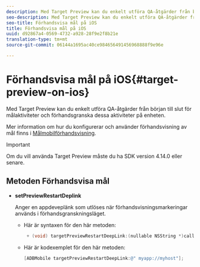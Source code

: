 ```yaml
---
description: Med Target Preview kan du enkelt utföra QA-åtgärder från början till slut för målaktiviteter och förhandsgranska dessa aktiviteter på enheten.
seo-description: Med Target Preview kan du enkelt utföra QA-åtgärder från början till slut för målaktiviteter och förhandsgranska dessa aktiviteter på enheten.
seo-title: Förhandsvisa mål på iOS
title: Förhandsvisa mål på iOS
uuid: d92867a4-0569-4732-a928-28f9e2f8b21e
translation-type: tm+mt
source-git-commit: 06144a1695ac40ce984656491456968888f9e96e

---
```



# Förhandsvisa mål på iOS{#target-preview-on-ios}

Med Target Preview kan du enkelt utföra QA-åtgärder från början till slut för målaktiviteter och förhandsgranska dessa aktiviteter på enheten.

Mer information om hur du konfigurerar och använder förhandsvisning av mål finns i [Målmobilförhandsvisning](https://docs.adobe.com/content/help/en/target/using/implement-target/mobile-apps/target-mobile-preview.html).

>[!IMPORTANT]
>
>Om du vill använda Target Preview måste du ha SDK version 4.14.0 eller senare.

## Metoden Förhandsvisa mål

* **setPreviewRestartDeplink**

   Anger en appdeveplänk som utlöses när förhandsvisningsmarkeringar används i förhandsgranskningsläget.

   * Här är syntaxen för den här metoden:

      ```objective-c
       + (void) targetPreviewRestartDeepLink:(nullable NSString *)callbackURL;
      ```

   * Här är kodexemplet för den här metoden:

      ```objective-c
      [ADBMobile targetPreviewRestartDeepLink:@" myapp://myhost"]; 
      ```
